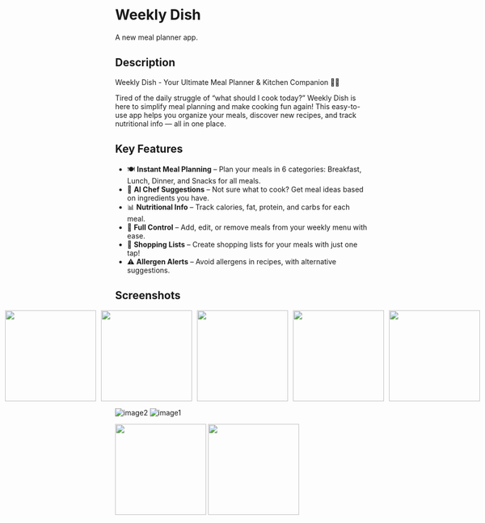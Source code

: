# Weekly Dish

A new meal planner app.

## Description

Weekly Dish - Your Ultimate Meal Planner & Kitchen Companion 🍴🤖

Tired of the daily struggle of “what should I cook today?” Weekly Dish is here to simplify meal planning and make cooking fun again! This easy-to-use app helps you organize your meals, discover new recipes, and track nutritional info — all in one place.

## Key Features
- 🍽️ **Instant Meal Planning** – Plan your meals in 6 categories: Breakfast, Lunch, Dinner, and Snacks for all meals.
- 🍳 **AI Chef Suggestions** – Not sure what to cook? Get meal ideas based on ingredients you have.
- 📊 **Nutritional Info** – Track calories, fat, protein, and carbs for each meal.
- 🔄 **Full Control** – Add, edit, or remove meals from your weekly menu with ease.
- 🛒 **Shopping Lists** – Create shopping lists for your meals with just one tap!
- ⚠️ **Allergen Alerts** – Avoid allergens in recipes, with alternative suggestions.

## Screenshots
<p align="center" style="display: flex; justify-content: center; align-items: center; gap: 10px;">
  <img src="https://github.com/user-attachments/assets/bb247aef-f60b-4048-a562-06910bcb0d67" width="180" style="vertical-align: middle;" />
  
  <img src="https://github.com/user-attachments/assets/c4e81e2e-58dd-4812-ad68-c9c088466c60" width="180" style="vertical-align: middle;" />
  <img src="https://github.com/user-attachments/assets/f86baccd-f963-4c9f-9e36-230064944539" width="180" style="vertical-align: middle;" />
  
  <img src="https://github.com/user-attachments/assets/f30c3014-d499-4a30-9c5d-19c75a531156" width="180" style="vertical-align: middle;" />
  <img src="https://github.com/user-attachments/assets/36940ab2-b900-4b03-a05a-f79bee95fd2e" width="180" style="vertical-align: middle;" />

![image2](https://github.com/user-attachments/assets/c4e81e2e-58dd-4812-ad68-c9c088466c60)
![image1](https://github.com/user-attachments/assets/f86baccd-f963-4c9f-9e36-230064944539)

  <img src="https://github.com/user-attachments/assets/46657f58-48e1-4526-a159-47d13102fe2c" width="180" style="vertical-align: middle;" />
  <img src="https://github.com/user-attachments/assets/2736813a-4667-46b0-bcb2-f19a9435387a" width="180" style="vertical-align: middle;" />
</p>

